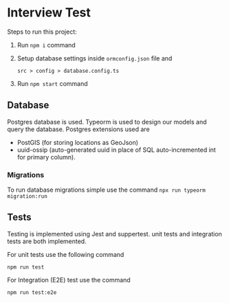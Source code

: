 # Interview Test

Steps to run this project:

1. Run `npm i` command
2. Setup database settings inside `ormconfig.json` file and

    ``` src > config > database.config.ts ```

3. Run `npm start` command

## Database
 Postgres database is used. Typeorm is used to design our models and query the database. Postgres extensions used are

 - PostGIS (for storing locations as GeoJson)
 - uuid-ossip (auto-generated uuid in place of SQL auto-incremented int for primary column).

 ### Migrations
 To run database migrations simple use the command
 ``` npx run typeorm migration:run ```

 ## Tests
 Testing is implemented using Jest and suppertest. unit tests and integration tests are both implemented.

For unit tests use the following command

 ``` npm run test ```

For Integration (E2E) test use the command

 ``` npm run test:e2e ```
